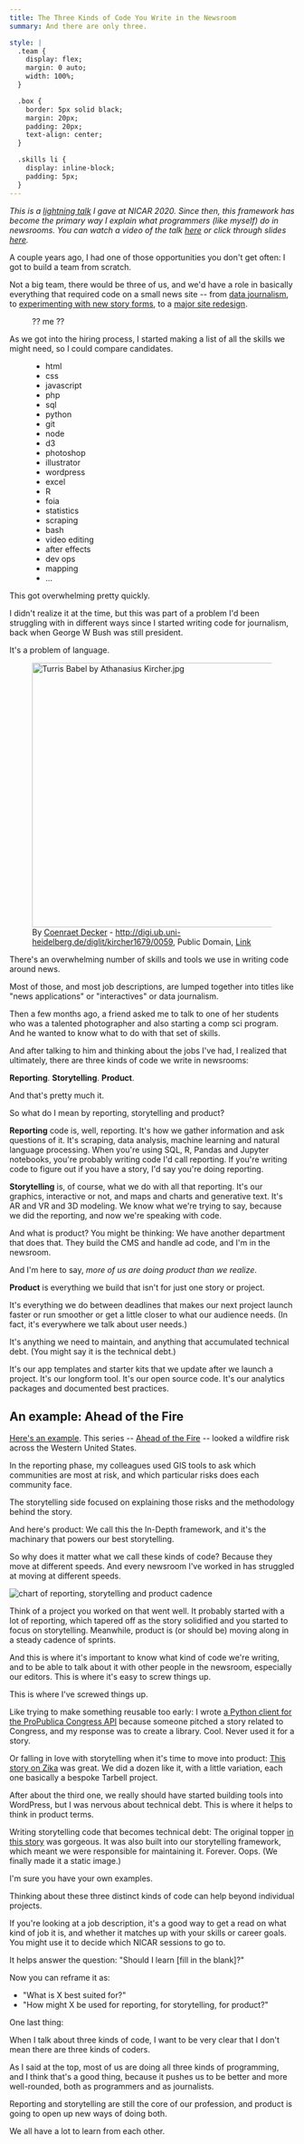 ```yaml
---
title: The Three Kinds of Code You Write in the Newsroom
summary: And there are only three.

style: |
  .team {
    display: flex;
    margin: 0 auto;
    width: 100%;
  }

  .box {
    border: 5px solid black;
    margin: 20px;
    padding: 20px;
    text-align: center;
  }

  .skills li {
    display: inline-block;
    padding: 5px;
  }
---
```


_This is a [lightning talk](https://rjionline.org/news/the-three-kinds-of-code-you-write-in-the-newsroom/) I gave at NICAR 2020. Since then, this framework has become the primary way I explain what programmers (like myself) do in newsrooms. You can watch a video of the talk [here](https://youtu.be/TwJhJ44mTuE) or click through slides [here](https://eyeseast.github.io/nicar-2020-three-kinds-of-code/)._

A couple years ago, I had one of those opportunities you don't get often: I got to build a team from scratch.

Not a big team, there would be three of us, and we'd have a role in basically everything that required code on a small news site -- from [data journalism](https://www.pbs.org/wgbh/frontline/interactive/child-marriage-by-the-numbers/), to [experimenting with new story forms](https://www.pbs.org/wgbh/frontline/interactive/inheritance/), to a [major site redesign](https://www.pbs.org/wgbh/frontline/article/welcome-to-our-new-site/).

<figure>
    <div class="team">
        <span class="box">
        ??
        </span>
        <span class="box">
        me
        </span>
        <span class="box">
        ??
        </span>
    </div>
</figure>

As we got into the hiring process, I started making a list of all the skills we might need, so I could compare candidates.

<figure>
    <ul class="skills">
        <li>html</li>
        <li>css</li>
        <li>javascript</li>
        <li>php</li>
        <li>sql</li>
        <li>python</li>
        <li>git</li>
        <li>node</li>
        <li>d3</li>
        <li>photoshop</li>
        <li>illustrator</li>
        <li>wordpress</li>
        <li>excel</li>
        <li>R</li>
        <li>foia</li>
        <li>statistics</li>
        <li>scraping</li>
        <li>bash</li>
        <li>video editing</li>
        <li>after effects</li>
        <li>dev ops</li>
        <li>mapping</li>
        <li>...</li>
    </ul>
</figure>

This got overwhelming pretty quickly.

I didn't realize it at the time, but this was part of a problem I'd been struggling with in different ways since I started writing code for journalism, back when George W Bush was still president.

It's a problem of language.

<figure>
    <img src="https://upload.wikimedia.org/wikipedia/commons/0/09/Turris_Babel_by_Athanasius_Kircher.jpg" alt="Turris Babel by Athanasius Kircher.jpg" height="467" width="480"></a>
    <figcaption>By <a href="https://en.wikipedia.org/wiki/en:Coenraet_Decker" class="extiw" title="w:en:Coenraet Decker"><span title="Dutch Golden Age engraver">Coenraet Decker</span></a> - <a rel="nofollow" class="external free" href="http://digi.ub.uni-heidelberg.de/diglit/kircher1679/0059">http://digi.ub.uni-heidelberg.de/diglit/kircher1679/0059</a>, Public Domain, <a href="https://commons.wikimedia.org/w/index.php?curid=35102210">Link</a></figcaption>
</figure>

There's an overwhelming number of skills and tools we use in writing code around news.

Most of those, and most job descriptions, are lumped together into titles like "news applications" or "interactives" or data journalism.

Then a few months ago, a friend asked me to talk to one of her students who was a talented photographer and also starting a comp sci program. And he wanted to know what to do with that set of skills.

And after talking to him and thinking about the jobs I've had, I realized that ultimately, there are three kinds of code we write in newsrooms:

**Reporting**. **Storytelling**. **Product**.

And that's pretty much it.

So what do I mean by reporting, storytelling and product?

**Reporting** code is, well, reporting. It's how we gather information and ask questions of it. It's scraping, data analysis, machine learning and natural language processing. When you're using SQL, R, Pandas and Jupyter notebooks, you're probably writing code I'd call reporting. If you're writing code to figure out if you have a story, I'd say you're doing reporting.

**Storytelling** is, of course, what we do with all that reporting. It's our graphics, interactive or not, and maps and charts and generative text. It's AR and VR and 3D modeling. We know what we're trying to say, because we did the reporting, and now we're speaking with code.

And what is product? You might be thinking: We have another department that does that. They build the CMS and handle ad code, and I'm in the newsroom.

And I'm here to say, _more of us are doing product than we realize_.

**Product** is everything we build that isn't for just one story or project.

It's everything we do between deadlines that makes our next project launch faster or run smoother or get a little closer to what our audience needs. (In fact, it's everywhere we talk about user needs.)

It's anything we need to maintain, and anything that accumulated technical debt. (You might say it is the technical debt.)

It's our app templates and starter kits that we update after we launch a project. It's our longform tool. It's our open source code. It's our analytics packages and documented best practices.

## An example: Ahead of the Fire

[Here's an example](https://www.azcentral.com/in-depth/news/local/arizona-wildfires/2019/07/22/wildfire-risks-more-than-500-spots-have-greater-hazard-than-paradise/1434502001/). This series -- [Ahead of the Fire](https://www.azcentral.com/in-depth/news/local/arizona-wildfires/2019/07/22/wildfire-risks-more-than-500-spots-have-greater-hazard-than-paradise/1434502001/) -- looked a wildfire risk across the Western United States.

In the reporting phase, my colleagues used GIS tools to ask which communities are most at risk, and which particular risks does each community face.

The storytelling side focused on explaining those risks and the methodology behind the story.

And here's product: We call this the In-Depth framework, and it's the machinary that powers our best storytelling.

So why does it matter what we call these kinds of code? Because they move at different speeds. And every newsroom I've worked in has struggled at moving at different speeds.

![chart of reporting, storytelling and product cadence](https://media.githubusercontent.com/media/eyeseast/nicar-2020-three-kinds-of-code/main/assets/code-speeds.png)

Think of a project you worked on that went well. It probably started with a lot of reporting, which tapered off as the story solidified and you started to focus on storytelling. Meanwhile, product is (or should be) moving along in a steady cadence of sprints.

And this is where it's important to know what kind of code we're writing, and to be able to talk about it with other people in the newsroom, especially our editors. This is where it's easy to screw things up.

This is where I've screwed things up.

Like trying to make something reusable too early: I wrote [a Python client for the ProPublica Congress API](https://github.com/eyeseast/propublica-congress) because someone pitched a story related to Congress, and my response was to create a library. Cool. Never used it for a story.

Or falling in love with storytelling when it's time to move into product: [This story on Zika](http://apps.frontline.org/zika-water/) was great. We did a dozen like it, with a little variation, each one basically a bespoke Tarbell project.

After about the third one, we really should have started building tools into WordPress, but I was nervous about technical debt. This is where it helps to think in product terms.

Writing storytelling code that becomes technical debt: The original topper [in this story](https://www.desertsun.com/in-depth/news/environment/border-pollution/poisoned-cities/2018/12/05/air-pollution-taking-deadly-toll-u-s-mexico-border/1381585002/) was gorgeous. It was also built into our storytelling framework, which meant we were responsible for maintaining it. Forever. Oops. (We finally made it a static image.)

I'm sure you have your own examples.

Thinking about these three distinct kinds of code can help beyond individual projects.

If you're looking at a job description, it's a good way to get a read on what kind of job it is, and whether it matches up with your skills or career goals. You might use it to decide which NICAR sessions to go to.

It helps answer the question: "Should I learn [fill in the blank]?"

Now you can reframe it as:

- "What is X best suited for?"
- "How might X be used for reporting, for storytelling, for product?"

One last thing:

When I talk about three kinds of code, I want to be very clear that I don't mean there are three kinds of coders.

As I said at the top, most of us are doing all three kinds of programming, and I think that's a good thing, because it pushes us to be better and more well-rounded, both as programmers and as journalists.

Reporting and storytelling are still the core of our profession, and product is going to open up new ways of doing both.

We all have a lot to learn from each other.
